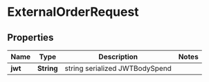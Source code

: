 
# ExternalOrderRequest

## Properties
Name | Type | Description | Notes
------------ | ------------- | ------------- | -------------
**jwt** | **String** | string serialized JWTBodySpend | 




